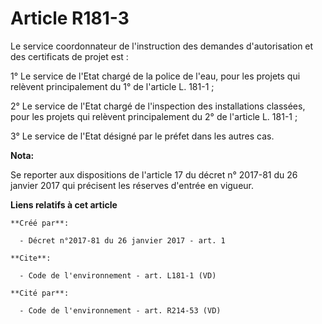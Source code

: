 # Article R181-3

Le service coordonnateur de l'instruction des demandes d'autorisation et des certificats de projet est :

1° Le service de l'Etat chargé de la police de l'eau, pour les projets qui relèvent principalement du 1° de l'article L.
181-1 ;

2° Le service de l'Etat chargé de l'inspection des installations classées, pour les projets qui relèvent principalement du 2°
de l'article L. 181-1 ;

3° Le service de l'Etat désigné par le préfet dans les autres cas.

**Nota:**

Se reporter aux dispositions de l'article 17 du décret n° 2017-81 du 26 janvier 2017 qui précisent les réserves d'entrée en
vigueur.

**Liens relatifs à cet article**

	**Créé par**:

	  - Décret n°2017-81 du 26 janvier 2017 - art. 1

	**Cite**:

	  - Code de l'environnement - art. L181-1 (VD)

	**Cité par**:

	  - Code de l'environnement - art. R214-53 (VD)
